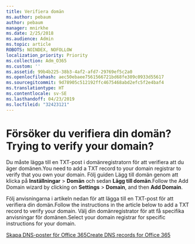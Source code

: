 ```yaml
---
title: Verifiera domän
ms.author: pebaum
author: pebaum
manager: mnirkhe
ms.date: 2/25/2018
ms.audience: Admin
ms.topic: article
ROBOTS: NOINDEX, NOFOLLOW
localization_priority: Priority
ms.collection: Adm_O365
ms.custom: ''
ms.assetid: 99b4b225-38b3-4af2-afd7-29769ef5c2a0
ms.openlocfilehash: aec50ebaee7561566721bd68fe309c0933d55617
ms.sourcegitcommit: 9d78905c512192ffc4675468abd2efc5f2e4baf4
ms.translationtype: HT
ms.contentlocale: sv-SE
ms.lasthandoff: 04/23/2019
ms.locfileid: "32423121"
---
```

# <a name="trying-to-verify-your-domain"></a><span data-ttu-id="8e979-102">Försöker du verifiera din domän?</span><span class="sxs-lookup"><span data-stu-id="8e979-102">Trying to verify your domain?</span></span>

<span data-ttu-id="8e979-103">Du måste lägga till en TXT-post i domänregistratorn för att verifiera att du äger domänen.</span><span class="sxs-lookup"><span data-stu-id="8e979-103">You need to add a TXT record to your domain registrar to verify that you own your domain.</span></span> <span data-ttu-id="8e979-104">Följ guiden Lägg till domän genom att klicka på **Inställningar** \> **Domän** och sedan **Lägg till domän**.</span><span class="sxs-lookup"><span data-stu-id="8e979-104">Follow the Add Domain wizard by clicking on **Settings** \> **Domain**, and then **Add Domain**.</span></span> 
  
<span data-ttu-id="8e979-105">Följ anvisningarna i artikeln nedan för att lägga till en TXT-post för att verifiera din domän.</span><span class="sxs-lookup"><span data-stu-id="8e979-105">Follow the instructions in the article below to add a TXT record to verify your domain.</span></span> <span data-ttu-id="8e979-106">Välj din domänregistrator för att få specifika anvisningar för domänen.</span><span class="sxs-lookup"><span data-stu-id="8e979-106">Select your domain registrar for specific instructions for your domain.</span></span>
  
[<span data-ttu-id="8e979-107">Skapa DNS-poster för Office 365</span><span class="sxs-lookup"><span data-stu-id="8e979-107">Create DNS records for Office 365</span></span>](https://support.office.com/article/Create-DNS-records-for-Office-365-when-you-manage-your-DNS-records-B0F3FDCA-8A80-4E8E-9EF3-61E8A2A9AB23.aspx)
  


